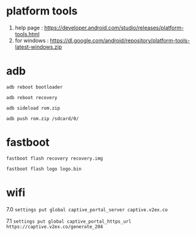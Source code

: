 # platform tools
1. help page : https://developer.android.com/studio/releases/platform-tools.html
2. for windows : https://dl.google.com/android/repository/platform-tools-latest-windows.zip

# adb
`adb reboot bootloader`

`adb reboot recovery`

`adb sideload rom.zip`

`adb push rom.zip /sdcard/0/`

# fastboot
`fastboot flash recovery recovery.img`

`fastboot flash logo logo.bin`

# wifi
7.0 `settings put global captive_portal_server captive.v2ex.co`

7.1 `settings put global captive_portal_https_url https://captive.v2ex.co/generate_204`
